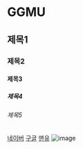 # GGMU
## 제목1
### 제목2
#### 제목3
##### 제목4
###### 제목5

[네이버](https://www.naver.com/) 
[구글](https://www.google.co.kr/) 
[맨유](https://www.manutd.com/ko )
![image](https://user-images.githubusercontent.com/90504833/132944402-c3597004-c8e6-4fdc-ba4c-e67b9826524f.png)
